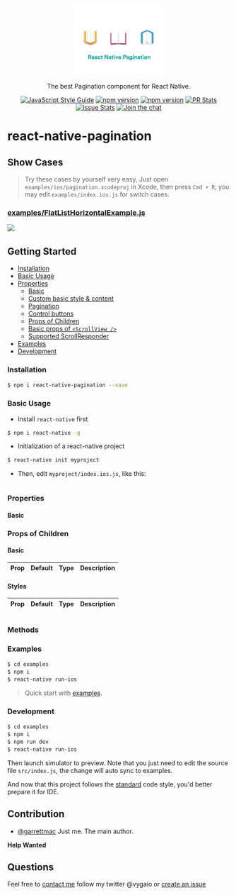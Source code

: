 <p align="center">
  <img alt="react-native-pagination" src="images/react-native-pagination.jpg" width="208">

</p>
  
<p align="center">
  The best Pagination component for React Native.
</p>

<p align="center">
  <a href="http://standardjs.com/"><img alt="JavaScript Style Guide" src="https://img.shields.io/badge/code%20style-standard-brightgreen.svg?style=flat-square"></a>
  <a href="https://npmjs.org/package/react-native-pagination"><img alt="npm version" src="http://img.shields.io/npm/v/react-native-pagination.svg?style=flat-square"></a>
  <a href="https://npmjs.org/package/react-native-pagination"><img alt="npm version" src="http://img.shields.io/npm/dm/react-native-pagination.svg?style=flat-square"></a>
  <a href="https://github.com/garrettmac/react-native-pagination/pulls?q=is%3Apr+is%3Aclosed"><img alt="PR Stats" src="https://img.shields.io/issuestats/i/github/garrettmac/react-native-pagination.svg?style=flat-square"></a>
  <a href="https://github.com/garrettmac/react-native-pagination/issues?q=is%3Aissue+is%3Aclosed"><img alt="Issue Stats" src="https://img.shields.io/issuestats/p/github/garrettmac/react-native-pagination.svg?style=flat-square"></a>
  <a href="https://gitter.im/garrettmac/react-native-pagination?utm_source=badge&utm_medium=badge&utm_campaign=pr-badge&utm_content=badge"><img alt="Join the chat" src="https://badges.gitter.im/garrettmac/react-native-pagination.svg"></a>
</p>

# react-native-pagination



## Show Cases

> Try these cases by yourself very easy, Just open `examples/ios/pagination.xcodeproj` in Xcode, then press `Cmd + R`; you may edit `examples/index.ios.js` for switch cases.

### [examples/FlatListHorizontalExample.js](https://github.com/garrettmac/react-native-pagination/blob/master/examples/components/Basic)

![](images/react-native-pagination.gif=300x)


## Getting Started

- [Installation](#installation)
- [Basic Usage](#basic-usage)
- [Properties](#properties)
  + [Basic](#basic)
  + [Custom basic style & content](#custom-basic-style--content)
  + [Pagination](#pagination)
  + [Control buttons](#control-buttons)
  + [Props of Children](#props-of-children)
  + [Basic props of `<ScrollView />`](#basic-props-of-scrollview-)
  + [Supported ScrollResponder](#supported-scrollresponder)
- [Examples](#examples)
- [Development](#development)

### Installation

```bash
$ npm i react-native-pagination --save
```

### Basic Usage

- Install `react-native` first

```bash
$ npm i react-native -g
```

- Initialization of a react-native project

```bash
$ react-native init myproject
```

- Then, edit `myproject/index.ios.js`, like this:

```jsx

```

### Properties

#### Basic


### Props of Children

#### Basic

| Prop  | Default  | Type | Description |
| :------------ |:---------------:| :---------------:| :-----|

#### Styles

| Prop  | Default  | Type | Description |
| :------------ |:---------------:| :---------------:| :-----|


```jsx

```


### Methods

### Examples

```bash
$ cd examples
$ npm i
$ react-native run-ios
```

> Quick start with [examples](https://github.com/garrettmac/react-native-pagination/tree/master/examples/).

### Development

```bash
$ cd examples
$ npm i
$ npm run dev
$ react-native run-ios
```

Then launch simulator to preview. Note that you just need to edit the source file `src/index.js`, the change will auto sync to examples.

And now that this project follows the [standard](https://github.com/feross/standard) code style, you'd better prepare it for IDE.

## Contribution

- [@garrettmac](mailto:garrett@vyga.io) Just me. The main author.

 **Help Wanted**

## Questions

Feel free to [contact me](mailto:garrett@vyga.io) follow my twitter @vygaio or [create an issue](https://github.com/garrettmac/react-native-pagination/issues/new)
